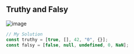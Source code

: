 ## Truthy and Falsy
![image](https://user-images.githubusercontent.com/99033220/175852918-82ccef15-81fc-44a6-ae22-40b984ffa921.png)

```JavaScript
// My Solution
const truthy = [true, [], 42, "0", {}];
const falsy = [false, null, undefined, 0, NaN];
```
